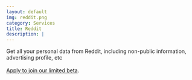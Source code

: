 ```yaml
---
layout: default
img: reddit.png
category: Services
title: Reddit
description: |
---
```

Get all your personal data from Reddit, including non-public information, advertising profile, etc
<br>
<br>
<a href="mailto:GetMy@PersonalData?subject=PersonalData.IO Reddit limited beta&body=Hi, I would like to join your program to get access to my personal data from Reddit. Please send me instructions"> Apply to join our limited beta</a>.

